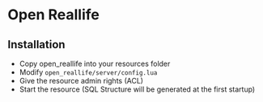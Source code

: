 # Open Reallife
## Installation
* Copy open_reallife into your resources folder
* Modify `open_reallife/server/config.lua`
* Give the resource admin rights (ACL)
* Start the resource (SQL Structure will be generated at the first startup)
